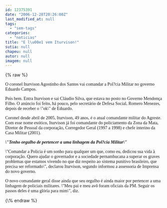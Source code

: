 ```yaml
---
id: 12375391
date: "2006-12-28T20:26:00Z"
last_modified_at: null
tags:
  - "sem-tags"
categories:
  - "noticias"
title: "E l\u00e1 vem Iturvison!"
sutia: null
chapeu: null
autor: null
imagem: null
---
```

{\% raw %}
<p><P><FONT face=Verdana>O coronel Iturvison Agostinho dos Santos vai comandar a Pol?cia Militar no governo Eduardo Campos. </FONT></P></p>
<p><P><FONT face=Verdana>Pois bem. Entra Iturvison e sai Cláudio Silva, que estava no posto no Governo Mendonça Filho. </FONT><FONT face=Verdana>O anúncio foi feito, há pouco, pelo secretário de Defesa Social, Romero Menezes, depois de receber&nbsp;o \"ok\" de Eduardo. </FONT></P></p>
<p><P><FONT face=Verdana>Coronel desde abril de 2005, Iturvison,&nbsp;49 anos, é o atual comandante militar do Agreste. </FONT><FONT face=Verdana>Com esse nome exótico, Iturvison já foi comandante do policiamento da Zona da Mata, Diretor de Pessoal da corporação, Corregedor Geral (1997 a 1998) e chefe interino da Casa Militar (2001). </FONT></P></p>
<p><P><FONT face=Verdana><EM><STRONG>\"Tenho&nbsp;orgulho de&nbsp;pertencer a&nbsp;uma linhagem da Pol?cia Militar\"</STRONG></EM>&nbsp;</FONT></P></p>
<p><P><FONT face=Verdana>\"Comandar a Policia é um sonho para qualquer um que, como eu, dedicou sua vida à corporação. Quero ajudar o governador e a sociedade pernambucana a superar os graves problemas que estamos vivendo no que diz respeito ao sistema punitivo brasileiro, que precisa ser reformado\", declarou Iturvison, segundo informou a assessoria de Imprensa do novo governo. </FONT></P></p>
<p><P><FONT face=Verdana>O novo comandante geral disse ainda que seu orgulho é ainda maior por pertencer a uma linhagem de policiais militares. \"Meu pai e meu avô foram oficiais da PM. Seguir os passos deles é uma glória para mim\", diz.</FONT></P> </p>
{\% endraw %}